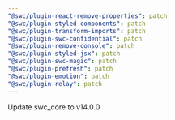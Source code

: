 ```yaml
---
"@swc/plugin-react-remove-properties": patch
"@swc/plugin-styled-components": patch
"@swc/plugin-transform-imports": patch
"@swc/plugin-swc-confidential": patch
"@swc/plugin-remove-console": patch
"@swc/plugin-styled-jsx": patch
"@swc/plugin-swc-magic": patch
"@swc/plugin-prefresh": patch
"@swc/plugin-emotion": patch
"@swc/plugin-relay": patch
---
```


Update swc_core to v14.0.0
